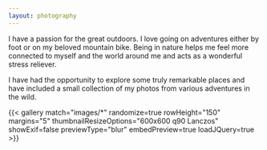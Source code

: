```yaml
---
layout: photography
---
```

I have a passion for the great outdoors. I love going on adventures either by foot or on my beloved mountain bike. Being in nature helps me feel more connected to myself and the world around me and acts as a wonderful stress reliever. 

I have had the opportunity to explore some truly remarkable places and have included a small collection of my photos from various adventures in the wild.

{{< gallery match="images/*" randomize=true rowHeight="150" margins="5" thumbnailResizeOptions="600x600 q90 Lanczos" showExif=false previewType="blur" embedPreview=true loadJQuery=true >}}